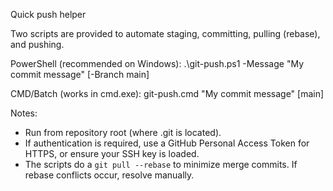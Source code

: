 Quick push helper

Two scripts are provided to automate staging, committing, pulling (rebase), and pushing.

PowerShell (recommended on Windows):
  .\git-push.ps1 -Message "My commit message" [-Branch main]

CMD/Batch (works in cmd.exe):
  git-push.cmd "My commit message" [main]

Notes:
- Run from repository root (where .git is located).
- If authentication is required, use a GitHub Personal Access Token for HTTPS, or ensure your SSH key is loaded.
- The scripts do a `git pull --rebase` to minimize merge commits. If rebase conflicts occur, resolve manually.
